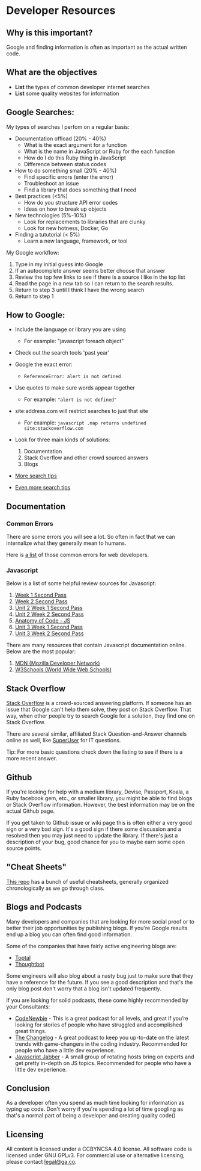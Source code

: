 # Developer Resources

## Why is this important?
Google and finding information is often as important as the actual written code. 

## What are the objectives
- **List** the types of common developer internet searches
- **List** some quality websites for information

## Google Searches: 
[Comment]: # (9:10) 

My types of searches I perfom on a regular basis:
- Documentation offload (20% - 40%)
  - What is the exact argument for a function
  - What is the name in JavaScript or Ruby for the each function
  - How do I do this Ruby thing in JavaScript
  - Difference between status codes
- How to do something small (20% - 40%)
  - Find specific errors (enter the error)
  - Troubleshoot an issue
  - Find a library that does something that I need
- Best practices (<5%)
  - How do you structure API error codes
  - Ideas on how to break up objects
- New technologies (5%-10%)
  - Look for replacements to libraries that are clunky
  - Look for new hotness, Docker, Go 
- Finding a tututorial (< 5%)
  - Learn a new language, framework, or tool

My Google workflow:

1. Type in my initial guess into Google
2. If an autocomplete answer seems better choose that answer
3. Review the top few links to see if there is a source I like in the top list 
4. Read the page in a new tab so I can return to the search results.
5. Return to step 3 until I think I have the wrong search
6. Return to step 1 

[CFU]: # (Ask for other workflows)

## How to Google:

  - Include the language or library you are using
    - For example: "javascript foreach object"

  - Check out the search tools 'past year'

  - Google the exact error:
    - `ReferenceError: alert is not defined`

  - Use quotes to make sure words appear together
    - For example: `"alert is not defined"`

  - site:address.com will restrict searches to just that site
    - For example: `javascript .map returns undefined site:stackoverflow.com`

  - Look for three main kinds of solutions:

    1. Documentation
    2. Stack Overflow and other crowd sourced answers
    3. Blogs
    
  - [More search tips](http://motto.time.com/4116259/google-search/)
  - [Even more search tips](http://www.digitaltrends.com/computing/the-35-best-google-search-tips-and-tricks/)

## Documentation

### Common Errors

There are some errors you will see a lot.  So often in fact that we can internalize what they generally mean to humans.

Here is [a list](https://github.com/den-wdi-2/developer-resources/blob/master/common_errors.md) of those common errors for web developers.

### Javascript

Below is a list of some helpful review sources for Javascript:

1. [Week 1 Second Pass](https://github.com/den-wdi-2/week1_secondPass)
1. [Week 2 Second Pass](https://github.com/den-wdi-4/week2_secondPass)
2. [Unit 2 Week 1 Second Pass](https://github.com/den-wdi-2/unit2_week1_secondpass)
3. [Unit 2 Week 2 Second Pass](https://github.com/den-wdi-2/unit2_week2_secondpass)
2. [Anatomy of Code - JS](http://www.anatomyofcode.com/)
5. [Unit 3 Week 1 Second Pass](https://github.com/den-wdi-2/unit3_week1_secondpass)
1. [Unit 3 Week 2 Second Pass](https://github.com/den-wdi-2/unit3_week2_secondpass)

There are many resources that contain Javascript documentation online.  Below are the most popular:

1. [MDN (Mozilla Developer Network)](https://developer.mozilla.org/en-US/docs/Web/JavaScript)
2. [W3Schools (World Wide Web Schools)](http://www.w3schools.com/js/default.asp)


## Stack Overflow
[Comment]: # (9:20) 

[Stack Overflow](http://stackoverflow.com/) is a crowd-sourced answering platform.  If someone has an issue that Google 
can't help them solve, they post on Stack Overflow.  That way, when other people try to search Google for a solution, 
they find one on Stack Overflow.

There are several similar, affiliated Stack Question-and-Answer channels online as well, like 
[SuperUser](http://superuser.com/) for IT questions.

Tip: For more basic questions check down the listing to see if there is a more recent answer.

## Github

If you're looking for help with a medium library, Devise, Passport, Koala, a Ruby facebook gem, etc., or smaller 
library, you might be able to find blogs or Stack Overflow information. However, the best information may be on the 
actual Github page. 

If you get taken to Github issue or wiki page this is often either a very good sign or a very bad 
sign. It's a good sign if there some discussion and a resolved then you may just need to update the library. If there's 
just a description of your bug, good chance for you to maybe earn some open source points.

## "Cheat Sheets"

[This repo](https://github.com/den-materials/WDI-cheat-sheets) has a bunch of useful cheatsheets, generally organized chronologically as we go through class.

## Blogs and Podcasts
[CFU]: # (Ask students for blogs)
[Comment]: # (9:25) 
Many developers and companies that are looking for more social proof or to better their job opportunities by publishing 
blogs. If you're Google results end up a blog you can often find good information.

Some of the companies that have fairly active engineering blogs are:

* [Toptal](https://www.toptal.com/blog)
* [Thoughtbot](https://robots.thoughtbot.com/)

Some engineers will also blog about a nasty bug just to make sure that they have a reference for the future. If you see
a good description and that's the only blog post don't worry that a blog isn't updated frequently.

If you are looking for solid podcasts, these come highly recommended by your Consultants:

* [CodeNewbie](http://www.codenewbie.org/) - This is a great podcast for all levels, and great if you’re looking for stories of people who have struggled and accomplished great things.
* [The Changelog](https://changelog.com/) -  A great podcast to keep you up-to-date on the latest trends with game-changers in the coding industry.  Recommended for people who have a little dev experience.
* [Javascript Jabber](https://devchat.tv/js-jabber) - A small group of rotating hosts bring on experts and get pretty in-depth on JS topics.  Recommended for people who have a little dev experience.

## Conclusion  
[Comment]: # (9:30) 

As a developer often you spend as much time looking for information as typing up code. Don't worry if you're spending a 
lot of time googling as that's a normal part of being a developer and creating quality code()

## Licensing
All content is licensed under a CC­BY­NC­SA 4.0 license.
All software code is licensed under GNU GPLv3. For commercial use or alternative licensing, please contact legal@ga.co.
